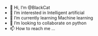- 👋 Hi, I’m @BlackCat
- 👀 I’m interested in Intelligent artificial
- 🌱 I’m currently learning Machine learning
- 💞️ I’m looking to collaborate on python
- 📫 How to reach me ...

<!---
PatrickGP23/PatrickGP23 is a ✨ special ✨ repository because its `README.md` (this file) appears on your GitHub profile.
You can click the Preview link to take a look at your changes.
--->
